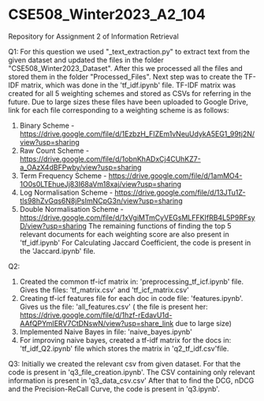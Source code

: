 # CSE508_Winter2023_A2_104
Repository for Assignment 2 of Information Retrieval

Q1:
For this question we used "_text_extraction.py" to extract text from the given dataset and updated the files in the folder "CSE508_Winter2023_Dataset".
After this we processed all the files and stored them in the folder "Processed_Files".
Next step was to create the TF-IDF matrix, which was done in the 'tf_idf.ipynb' file. TF-IDF matrix was created for all 5 weighting schemes and stored as CSVs for referring in the future.
Due to large sizes these files have been uploaded to Google Drive, link for each file corresponding to a weighting scheme is as follows:
1. Binary Scheme - https://drive.google.com/file/d/1EzbzH_FIZEm1vNeuUdykA5EG1_99tj2N/view?usp=sharing 
2. Raw Count Scheme - https://drive.google.com/file/d/1obnKhADxCj4CUhKZ7-a_OAzX4dBFPwby/view?usp=sharing 
3. Term Frequency Scheme - https://drive.google.com/file/d/1amMO4-1O0s0LTEhueJj83I68aVm18xaj/view?usp=sharing 
4. Log Normalisation Scheme - https://drive.google.com/file/d/13JTu1Z-tls98hZvGqs6N8jPsImNCpG3n/view?usp=sharing 
5. Double Normalisation Scheme - https://drive.google.com/file/d/1xVgiMTmCyVEGsMLFFKIfRB4L5P9RFsyD/view?usp=sharing 
The remaining functions of finding the top 5 relevant documents for each weighting score are also present in 'tf_idf.ipynb'
For Calculating Jaccard Coefficient, the code is present in the 'Jaccard.ipynb' file.


Q2:
1. Created the common tf-icf matrix in: 'preprocessing_tf_icf.ipynb' file. Gives the files: 'tf_matrix.csv' and 'tf_icf_matrix.csv'
2. Creating tf-icf features file for each doc in code file: 'features.ipynb'. Gives us the file: 'all_features.csv' ( the file is present her: https://drive.google.com/file/d/1hzf-rEdavU1d-AAfQPYmIERV7CtDNswN/view?usp=share_link  due to large size)
3. Implemented Naive Bayes in file: 'naive_bayes.ipynb'
4. For improving naive bayes, created a tf-idf matrix for the docs in: 'tf_idf_Q2.ipynb' file which stores the matrix in 'q2_tf_idf.csv'file.


Q3:
Initially we created the relevant csv from given dataset. For that the code is present in 'q3_file_creation.ipynb'. 
The CSV containing only relevant information is present in 'q3_data_csv.csv'
After that to find the DCG, nDCG and the Precision-ReCall Curve, the code is present in 'q3.ipynb'.